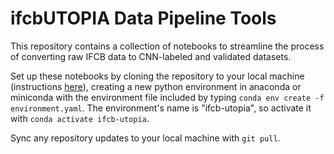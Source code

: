 # ifcbUTOPIA Data Pipeline Tools

This repository contains a collection of notebooks to streamline the process of converting raw IFCB data to CNN-labeled and validated datasets.

Set up these notebooks by cloning the repository to your local machine (instructions [here](https://docs.github.com/en/repositories/creating-and-managing-repositories/cloning-a-repository)), creating a new python environment in anaconda or miniconda with the environment file included by typing `conda env create -f environment.yaml`. The environment's name is "ifcb-utopia", so activate it with `conda activate ifcb-utopia`. 

Sync any repository updates to your local machine with `git pull`. 